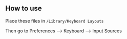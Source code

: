 ## How to use

Place these files in `/Library/Keyboard Layouts`

Then go to Preferences –> Keyboard –> Input Sources
